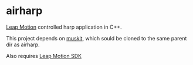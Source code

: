 airharp
=======

[Leap Motion](http://leapmotion.com) controlled harp application in C++.

This project depends on [muskit](http://github.com/AdamSomers/muskit), which sould be cloned to the same parent dir as airharp.

Also requires [Leap Motion SDK](http://developer.leapmotion.com/)